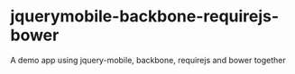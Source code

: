 jquerymobile-backbone-requirejs-bower
=====================================

A demo app using jquery-mobile, backbone, requirejs and bower together
